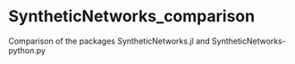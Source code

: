 # SyntheticNetworks_comparison
Comparison of the packages SyntheticNetworks.jl and SyntheticNetworks-python.py

